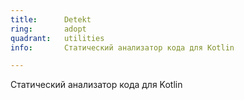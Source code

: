```yaml
---
title:      Detekt
ring:       adopt
quadrant:   utilities
info:       Статический анализатор кода для Kotlin

---
```


Статический анализатор кода для Kotlin
